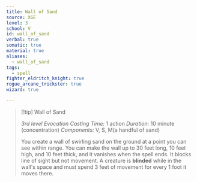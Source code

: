 ```yaml
---
title: Wall of Sand
source: XGE
level: 3
school: V
id: wall_of_sand
verbal: true
somatic: true
material: true
aliases:
  - wall_of_sand
tags:
  - spell
fighter_eldritch_knight: true
rogue_arcane_trickster: true
wizard: true

---
```

>[!tip] Wall of Sand
>
> *3rd level Evocation*
> *Casting Time:* 1 action
> *Duration:* 10 minute (concentration)
> *Components:* V, S, M(a handful of sand)
>
>You create a wall of swirling sand on the ground at a point you can see within range. You can make the wall up to 30 feet long, 10 feet high, and 10 feet thick, and it vanishes when the spell ends. It blocks line of sight but not movement. A creature is **blinded** while in the wall's space and must spend 3 feet of movement for every 1 foot it moves there.
>

